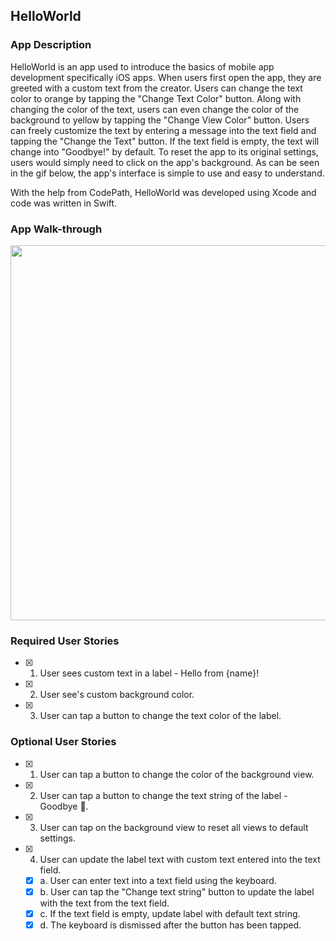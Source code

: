 ## HelloWorld

### App Description
HelloWorld is an app used to introduce the basics of mobile app development specifically iOS apps. When users first open the app, they are greeted with a custom text from the creator. Users can change the text color to orange by tapping the "Change Text Color" button. Along with changing the color of the text, users can even change the color of the background to yellow by tapping the "Change View Color" button. Users can freely customize the text by entering a message into the text field and tapping the "Change the Text" button. If the text field is empty, the text will change into "Goodbye!" by default. To reset the app to its original settings, users would simply need to click on the app's background. As can be seen in the gif below, the app's interface is simple to use and easy to understand. 

With the help from CodePath, HelloWorld was developed using Xcode and code was written in Swift.

### App Walk-through
<img src="https://i.imgur.com/9A8bYiO.gif" width=600><br>

### Required User Stories
- [X] 1. User sees custom text in a label - Hello from {name}!
- [X] 2. User see's custom background color.
- [X] 3. User can tap a button to change the text color of the label.

### Optional User Stories
- [X] 1. User can tap a button to change the color of the background view.
- [X] 2. User can tap a button to change the text string of the label - Goodbye 👋.
- [X] 3. User can tap on the background view to reset all views to default settings.
- [X] 4. User can update the label text with custom text entered into the text field.
   - [X] a. User can enter text into a text field using the keyboard.
   - [X] b. User can tap the "Change text string" button to update the label with the text from the text field.
   - [X] c. If the text field is empty, update label with default text string.
   - [X] d. The keyboard is dismissed after the button has been tapped.
